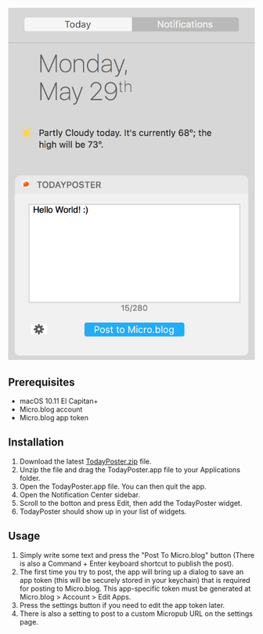![TodayPoster](https://github.com/bryanluby/TodayPoster/raw/master/TodayPoster.png "App Screenshot")

## Prerequisites

- macOS 10.11 El Capitan+
- Micro.blog account
- Micro.blog app token

## Installation

1. Download the latest [TodayPoster.zip](https://github.com/bryanluby/TodayPoster/releases/download/v0.5/TodayPoster.zip) file.
2. Unzip the file and drag the TodayPoster.app file to your Applications folder.
3. Open the TodayPoster.app file. You can then quit the app.
4. Open the Notification Center sidebar.
5. Scroll to the botton and press Edit, then add the TodayPoster widget.
6. TodayPoster should show up in your list of widgets.

## Usage

1. Simply write some text and press the "Post To Micro.blog" button (There is also a Command + Enter keyboard shortcut to publish the post).
2. The first time you try to post, the app will bring up a dialog to save an app token (this will be securely stored in your keychain) that is required for posting to Micro.blog. This app-specific token must be generated at Micro.blog > Account > Edit Apps.
3. Press the settings button if you need to edit the app token later.
4. There is also a setting to post to a custom Micropub URL on the settings page.
